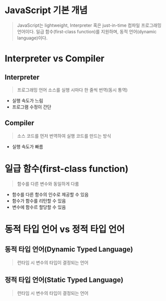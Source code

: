 # JavaScript 기본 개념

> JavaScript는 lightweight, Interpreter 혹은 just-in-time 컴파일 프로그래밍 언어이다. 일급 함수(first-class function)를 지원하며, 동적 언어(dynamic language)이다.

# Interpreter vs Compiler

## Interpreter

> 프로그래밍 언어 소스를 실행 시마다 한 줄씩 번역(동시 통역)

- 실행 속도가 느림
- 프로그램 수정이 간단

## Compiler

> 소스 코드를 먼저 번역하여 실행 코드를 만드는 방식

- 실행 속도가 빠름

# 일급 함수(first-class function)

> 함수를 다른 변수와 동일하게 다룸

- 함수를 다른 함수의 인수로 제공할 수 있음
- 함수가 함수를 리턴할 수 있음
- 변수에 함수르 할당할 수 있음

# 동적 타입 언어 vs 정적 타입 언어

## 동적 타입 언어(Dynamic Typed Language)

> 런타임 시 변수의 타입이 결정되는 언어

## 정적 타입 언어(Static Typed Language)

> 런타임 시 변수의 타입이 결정되는 언어
